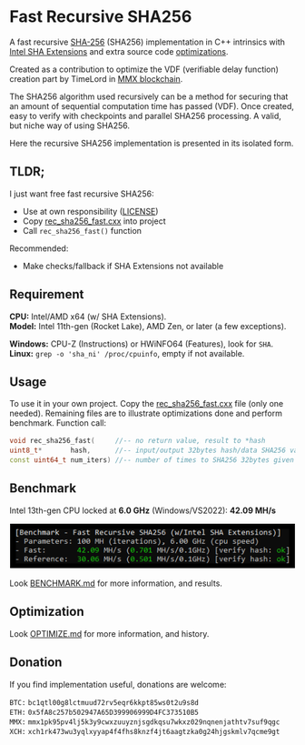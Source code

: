 # Fast Recursive SHA256

A fast recursive [SHA-256](https://en.wikipedia.org/wiki/SHA-2#Pseudocode) (SHA256) implementation in C++ intrinsics with [Intel SHA Extensions](https://www.intel.com/content/www/us/en/developer/articles/technical/intel-sha-extensions.html) and extra source code [optimizations](OPTIMIZE.md).

Created as a contribution to optimize the VDF (verifiable delay function) creation part by TimeLord in [MMX blockchain](https://github.com/madMAx43v3r/mmx-node).

The SHA256 algorithm used recursively can be a method for securing that an amount of sequential computation time has passed (VDF). Once created, easy to verify with checkpoints and parallel SHA256 processing. A valid, but niche way of using SHA256.

Here the recursive SHA256 implementation is presented in its isolated form.

## TLDR;

I just want free fast recursive SHA256:
* Use at own responsibility ([LICENSE](LICENSE))
* Copy [rec_sha256_fast.cxx](rec_sha256_fast.cxx) into project
* Call `rec_sha256_fast()` function

Recommended:
* Make checks/fallback if SHA Extensions not available

## Requirement

**CPU:** Intel/AMD x64 (w/ SHA Extensions).\
**Model:** Intel 11th-gen (Rocket Lake), AMD Zen, or later (a few exceptions).

**Windows:** CPU-Z (Instructions) or HWiNFO64 (Features), look for `SHA`.\
**Linux:** `grep -o 'sha_ni' /proc/cpuinfo`, empty if not available.

## Usage

To use it in your own project. Copy the [rec_sha256_fast.cxx](rec_sha256_fast.cxx) file (only one needed). Remaining files are to illustrate optimizations done and perform benchmark. Function call:
```c++
void rec_sha256_fast(     //-- no return value, result to *hash
uint8_t*       hash,      //-- input/output 32bytes hash/data SHA256 value
const uint64_t num_iters) //-- number of times to SHA256 32bytes given in *hash
```

## Benchmark

Intel 13th-gen CPU locked at **6.0 GHz** (Windows/VS2022): **42.09 MH/s**

![Console output Windows/VS2022](/media/benchmark.png "Console output Windows/VS2022 benchmark")

Look [BENCHMARK.md](BENCHMARK.md) for more information, and results.

## Optimization

Look [OPTIMIZE.md](OPTIMIZE.md) for more information, and history.

## Donation

If you find implementation useful, donations are welcome:

`BTC:` `bc1qtl00g8lctmuud72rv5eqr6kkpt85ws0t2u9s8d`\
`ETH:` `0x5fA8c257b502947A65D399906999D4FC373510B5`\
`MMX:` `mmx1pk95pv4lj5k3y9cwxzuuyznjsgdkqsu7wkxz029nqnenjathtv7suf9qgc`\
`XCH:` `xch1rk473wu3yqlxyyap4f4fhs8knzf4jt6aagtzka0g24hjgskmlv7qcme9gt`

<!-- eof -->
